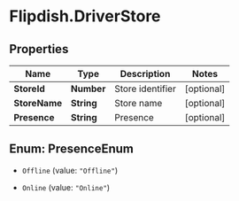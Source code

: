 # Flipdish.DriverStore

## Properties
Name | Type | Description | Notes
------------ | ------------- | ------------- | -------------
**StoreId** | **Number** | Store identifier | [optional] 
**StoreName** | **String** | Store name | [optional] 
**Presence** | **String** | Presence | [optional] 


<a name="PresenceEnum"></a>
## Enum: PresenceEnum


* `Offline` (value: `"Offline"`)

* `Online` (value: `"Online"`)




